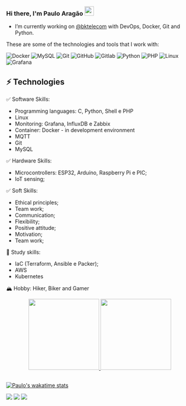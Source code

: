 ### Hi there, I'm Paulo Aragão <img src="https://media.giphy.com/media/hvRJCLFzcasrR4ia7z/giphy.gif" width="25px">

- I’m currently working on [@bktelecom](https://www.linkedin.com/company/bk-telecomunica%C3%A7%C3%B5es) with DevOps, Docker, Git and Python. 

These are some of the technologies and tools that I work with:

![Docker](https://img.shields.io/badge/-Docker-2496ED?style=flat-square&logo=docker&logoColor=white)
![MySQL](https://img.shields.io/badge/-MySQL-4479A1?style=flat-square&logo=mysql&logoColor=white)
![Git](https://img.shields.io/badge/-Git-black?style=flat-square&logo=git)
![GitHub](https://img.shields.io/badge/-Github-181717?style=flat-square&logo=github&logoColor=white)
![Gitlab](https://img.shields.io/badge/-Gitlab-FCA121?style=flat-square&logo=gitlab&logoColor=black)
![Python](https://img.shields.io/badge/-Python-3776AB?style=flat-square&logo=python&logoColor=white)
![PHP](https://img.shields.io/badge/-PHP-777BB4?style=flat-square&logo=php&logoColor=white)
![Linux](https://img.shields.io/badge/-Linux-FCC624?style=flat-square&logo=linux&logoColor=black)
![Grafana](https://img.shields.io/badge/-Grafana-F46800?style=flat-square&logo=grafana&logoColor=black)


## ⚡ Technologies
✅ Software Skills:
  - Programming languages: C, Python, Shell e PHP
  - Linux 
  - Monitoring: Grafana, InfluxDB e Zabbix
  - Container: Docker - in development environment
  - MQTT
  - Git
  - MySQL
 
✅ Hardware Skills:
  - Microcontrollers: ESP32, Arduíno, Raspberry Pi e PIC;
  - IoT sensing;

✅ Soft Skills:
  - Ethical principles;
  - Team work;
  - Communication;
  - Flexibility;
  - Positive attitude;
  - Motivation;
  - Team work;

🌱 Study skills:
  - IaC (Terraform, Ansible e Packer);
  - AWS
  - Kubernetes 

🏔️ Hobby: Hiker, Biker and Gamer

<div align="center">
  <a href="https://github.com/pauloaragao">
  <img height="190em" src="https://github-readme-stats.vercel.app/api?username=pauloaragao&show_icons=true&theme=dark&include_all_commits=true&count_private=true"/>
  <img height="190em" src="https://github-readme-stats.vercel.app/api/top-langs/?username=pauloaragao&layout=compact&langs_count=7&theme=dark"/>
</div>
  
  ##
  
  
 ![Paulo's wakatime stats](https://github-readme-stats.vercel.app/api/wakatime?username=pauloaragao&theme=dark)

  
  <div> 
  <a href="https://www.youtube.com/channel/UCSWYkEIv1J4az83ZciCmzlQ" target="_blank"><img src="https://img.shields.io/badge/YouTube-FF0000?style=for-the-badge&logo=youtube&logoColor=white" target="_blank"></a>
  <a href="https://www.instagram.com/pauloaragaoo/" target="_blank"><img src="https://img.shields.io/badge/-Instagram-%23E4405F?style=for-the-badge&logo=instagram&logoColor=white" target="_blank"></a>
  <a href="https://www.linkedin.com/in/pauloaragaoo" target="_blank"><img src="https://img.shields.io/badge/-LinkedIn-%230077B5?style=for-the-badge&logo=linkedin&logoColor=white" target="_blank"></a> 
 
